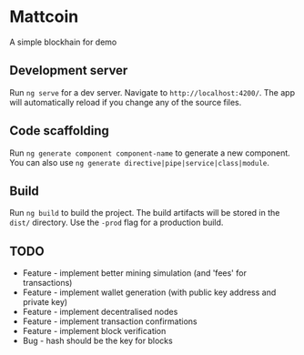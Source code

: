 # Mattcoin

A simple blockhain for demo  

## Development server

Run `ng serve` for a dev server. Navigate to `http://localhost:4200/`. The app will automatically reload if you change any of the source files.

## Code scaffolding

Run `ng generate component component-name` to generate a new component. You can also use `ng generate directive|pipe|service|class|module`.

## Build

Run `ng build` to build the project. The build artifacts will be stored in the `dist/` directory. Use the `-prod` flag for a production build.

## TODO

- Feature - implement better mining simulation (and 'fees' for transactions)
- Feature - implement wallet generation (with public key address and private key)
- Feature - implement decentralised nodes
- Feature - implement transaction confirmations
- Feature - implement block verification
- Bug - hash should be the key for blocks





